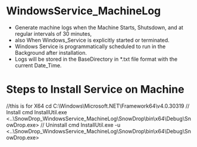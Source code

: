 # WindowsService_MachineLog
- Generate machine logs when the Machine Starts, Shutsdown, and at regular intervals of 30 minutes,
- also When Windows_Service is  explicitly started or terminated.
- Windows Service is programmatically scheduled to run in the Background after installation.
- Logs will be stored in the BaseDirectory in *.txt file format with the current Date_Time.

# Steps to Install Service on Machine
//this is for X64 
cd C:\Windows\Microsoft.NET\Framework64\v4.0.30319
// Install cmd
InstallUtil.exe <..\SnowDrop_WindowsService_MachineLog\SnowDrop\bin\x64\Debug\SnowDrop.exe>
// Uninstall cmd
InstallUtil.exe -u <..\SnowDrop_WindowsService_MachineLog\SnowDrop\bin\x64\Debug\SnowDrop.exe>
